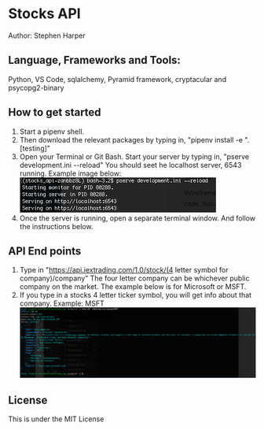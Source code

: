 # Stocks API
Author: Stephen Harper


## Language, Frameworks and Tools: 
Python, VS Code, sqlalchemy, Pyramid framework, cryptacular and psycopg2-binary

## How to get started
1. Start a pipenv shell. 
2. Then download the relevant packages by typing in, 
"pipenv install -e ".[testing]"
3. Open your Terminal or Git Bash. Start your server by typing in, 
"pserve development.ini --reload" You should seet he localhost server, 6543 running. 
Example image below:
![pserve_running](assets/pserve_running.png)
4. Once the server is running, open a separate terminal window. And follow the instructions below.

## API End points
1. Type in "https://api.iextrading.com/1.0/stock/(4 letter symbol for company)/company"
The four letter company can be whichever public company on the market. The example below is for Microsoft or MSFT.
2. If you type in a stocks 4 letter ticker symbol, you will get info about that company.
Example: MSFT
![API Call](assets/API_call.png)

## License
This is under the MIT License